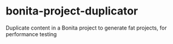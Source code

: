 # bonita-project-duplicator
Duplicate content in a Bonita project to generate fat projects, for performance testing
